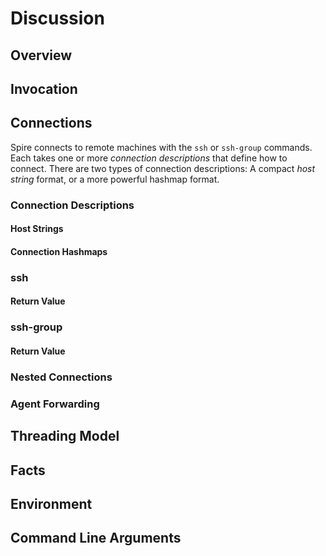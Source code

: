 # Discussion

## Overview

## Invocation

## Connections

Spire connects to remote machines with the `ssh` or `ssh-group` commands. Each takes one or more _connection descriptions_ that define how to connect. There are two types of connection descriptions: A compact _host string_ format, or a more powerful hashmap format.

### Connection Descriptions

#### Host Strings

#### Connection Hashmaps

### ssh

#### Return Value

### ssh-group

#### Return Value

### Nested Connections

### Agent Forwarding

## Threading Model

## Facts

## Environment

## Command Line Arguments
